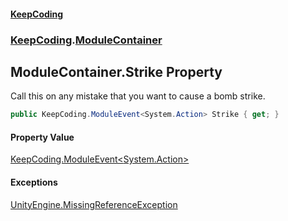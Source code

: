 #### [KeepCoding](index.md 'index')
### [KeepCoding](KeepCoding.md 'KeepCoding').[ModuleContainer](ModuleContainer.md 'KeepCoding.ModuleContainer')
## ModuleContainer.Strike Property
Call this on any mistake that you want to cause a bomb strike.  
```csharp
public KeepCoding.ModuleEvent<System.Action> Strike { get; }
```
#### Property Value
[KeepCoding.ModuleEvent&lt;](ModuleEvent.T..md 'KeepCoding.ModuleEvent&lt;T&gt;')[System.Action](https://docs.microsoft.com/en-us/dotnet/api/System.Action 'System.Action')[&gt;](ModuleEvent.T..md 'KeepCoding.ModuleEvent&lt;T&gt;')
#### Exceptions
[UnityEngine.MissingReferenceException](https://docs.microsoft.com/en-us/dotnet/api/UnityEngine.MissingReferenceException 'UnityEngine.MissingReferenceException')  

